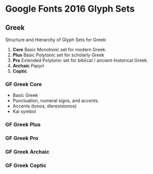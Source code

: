 
Google Fonts 2016 Glyph Sets
============================


Greek
---------------------------

Structure and Hierarchy of Glyph Sets for Greek:

1. **Core** Basic Monotonic set for modern Greek. 
2. **Plus** Basic Polytonic set for scholarly Greek
3. **Pro** Extended Polytonic set for biblical / ancient-historical Greek.
4. **Archaic** Papyri
5. **Coptic**

### GF Greek Core 

* Basic Greek
* Punctuation, numeral signs, and accents. 
* Accents (tonos, dieresistonos)
* Kai symbol

### GF Greek Plus

### GF Greek Pro 

### GF Greek Archaic 

### GF Greek Coptic 
